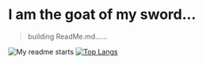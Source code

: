 I am the goat of my sword...
===
> building ReadMe.md......

<a src="https://github.com/HiroLiang/github-readme-stats">
    <img src="https://github-readme-stats.vercel.app/api?username=HiroLiang&show_icons=true&theme=dark" alt="My readme starts">
</a>

<a href="https://github.com/HiroLiang/github-readme-stats">
    <img src="https://github-readme-stats.vercel.app/api/top-langs/?username=HiroLiang&hide=javascript,html" alt="Top Langs">
</a>
